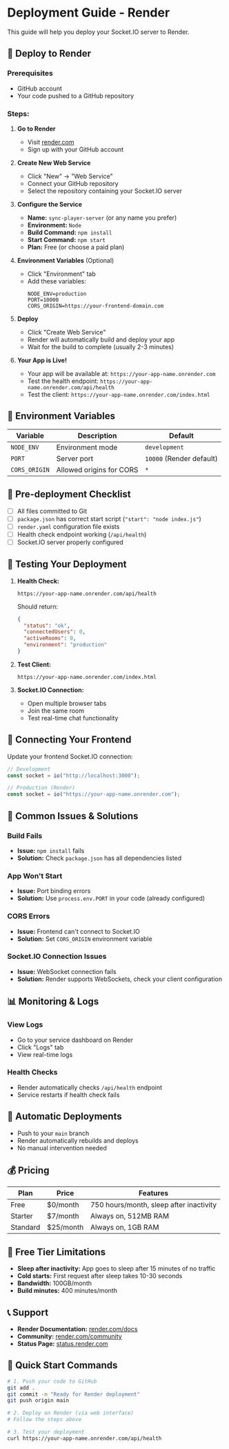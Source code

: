 # Deployment Guide - Render

This guide will help you deploy your Socket.IO server to Render.

## 🚀 Deploy to Render

### Prerequisites

- GitHub account
- Your code pushed to a GitHub repository

### Steps:

1. **Go to Render**

   - Visit [render.com](https://render.com)
   - Sign up with your GitHub account

2. **Create New Web Service**

   - Click "New" → "Web Service"
   - Connect your GitHub repository
   - Select the repository containing your Socket.IO server

3. **Configure the Service**

   - **Name:** `sync-player-server` (or any name you prefer)
   - **Environment:** `Node`
   - **Build Command:** `npm install`
   - **Start Command:** `npm start`
   - **Plan:** Free (or choose a paid plan)

4. **Environment Variables** (Optional)

   - Click "Environment" tab
   - Add these variables:
     ```
     NODE_ENV=production
     PORT=10000
     CORS_ORIGIN=https://your-frontend-domain.com
     ```

5. **Deploy**

   - Click "Create Web Service"
   - Render will automatically build and deploy your app
   - Wait for the build to complete (usually 2-3 minutes)

6. **Your App is Live!**
   - Your app will be available at: `https://your-app-name.onrender.com`
   - Test the health endpoint: `https://your-app-name.onrender.com/api/health`
   - Test the client: `https://your-app-name.onrender.com/index.html`

## 🔧 Environment Variables

| Variable      | Description              | Default                  |
| ------------- | ------------------------ | ------------------------ |
| `NODE_ENV`    | Environment mode         | `development`            |
| `PORT`        | Server port              | `10000` (Render default) |
| `CORS_ORIGIN` | Allowed origins for CORS | `*`                      |

## 📝 Pre-deployment Checklist

- [ ] All files committed to Git
- [ ] `package.json` has correct start script (`"start": "node index.js"`)
- [ ] `render.yaml` configuration file exists
- [ ] Health check endpoint working (`/api/health`)
- [ ] Socket.IO server properly configured

## 🧪 Testing Your Deployment

1. **Health Check:**

   ```
   https://your-app-name.onrender.com/api/health
   ```

   Should return:

   ```json
   {
     "status": "ok",
     "connectedUsers": 0,
     "activeRooms": 0,
     "environment": "production"
   }
   ```

2. **Test Client:**

   ```
   https://your-app-name.onrender.com/index.html
   ```

3. **Socket.IO Connection:**
   - Open multiple browser tabs
   - Join the same room
   - Test real-time chat functionality

## 🔗 Connecting Your Frontend

Update your frontend Socket.IO connection:

```javascript
// Development
const socket = io("http://localhost:3000");

// Production (Render)
const socket = io("https://your-app-name.onrender.com");
```

## 🚨 Common Issues & Solutions

### Build Fails

- **Issue:** `npm install` fails
- **Solution:** Check `package.json` has all dependencies listed

### App Won't Start

- **Issue:** Port binding errors
- **Solution:** Use `process.env.PORT` in your code (already configured)

### CORS Errors

- **Issue:** Frontend can't connect to Socket.IO
- **Solution:** Set `CORS_ORIGIN` environment variable

### Socket.IO Connection Issues

- **Issue:** WebSocket connection fails
- **Solution:** Render supports WebSockets, check your client configuration

## 📊 Monitoring & Logs

### View Logs

- Go to your service dashboard on Render
- Click "Logs" tab
- View real-time logs

### Health Checks

- Render automatically checks `/api/health` endpoint
- Service restarts if health check fails

## 🔄 Automatic Deployments

- Push to your `main` branch
- Render automatically rebuilds and deploys
- No manual intervention needed

## 💰 Pricing

| Plan     | Price     | Features                                |
| -------- | --------- | --------------------------------------- |
| Free     | $0/month  | 750 hours/month, sleep after inactivity |
| Starter  | $7/month  | Always on, 512MB RAM                    |
| Standard | $25/month | Always on, 1GB RAM                      |

## 🎯 Free Tier Limitations

- **Sleep after inactivity:** App goes to sleep after 15 minutes of no traffic
- **Cold starts:** First request after sleep takes 10-30 seconds
- **Bandwidth:** 100GB/month
- **Build minutes:** 400 minutes/month

## 📞 Support

- **Render Documentation:** [render.com/docs](https://render.com/docs)
- **Community:** [render.com/community](https://render.com/community)
- **Status Page:** [status.render.com](https://status.render.com)

## 🚀 Quick Start Commands

```bash
# 1. Push your code to GitHub
git add .
git commit -m "Ready for Render deployment"
git push origin main

# 2. Deploy on Render (via web interface)
# Follow the steps above

# 3. Test your deployment
curl https://your-app-name.onrender.com/api/health
```

